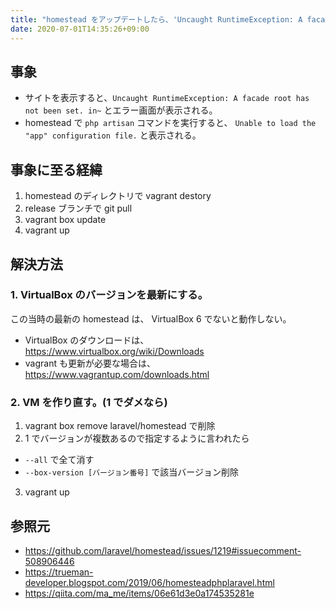```yaml
---
title: "homestead をアップデートしたら、'Uncaught RuntimeException: A facade root has not been set. in'とエラーが画面上に表示されるようになった"
date: 2020-07-01T14:35:26+09:00
---
```


## 事象
- サイトを表示すると、`Uncaught RuntimeException: A facade root has not been set. in~` とエラー画面が表示される。
- homestead で `php artisan` コマンドを実行すると、 `Unable to load the "app" configuration file.` と表示される。

## 事象に至る経緯
1. homestead のディレクトリで vagrant destory
2. release ブランチで git pull
3. vagrant box update
4. vagrant up

## 解決方法
### 1. VirtualBox のバージョンを最新にする。
この当時の最新の homestead は、 VirtualBox 6 でないと動作しない。
- VirtualBox のダウンロードは、 https://www.virtualbox.org/wiki/Downloads
- vagrant も更新が必要な場合は、 https://www.vagrantup.com/downloads.html

### 2. VM を作り直す。(1 でダメなら)
1. vagrant box remove laravel/homestead で削除
2. 1 でバージョンが複数あるので指定するように言われたら
  - `--all` で全て消す
  - `--box-version [バージョン番号]` で該当バージョン削除
3. vagrant up

## 参照元
-  https://github.com/laravel/homestead/issues/1219#issuecomment-508906446
-  https://trueman-developer.blogspot.com/2019/06/homesteadphplaravel.html
-  https://qiita.com/ma_me/items/06e61d3e0a174535281e
